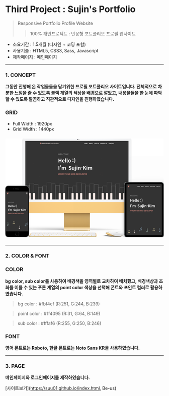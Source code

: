 # Third Project : Sujin's Portfolio
> Responsive Portfolio Profile Website
>> 100% 개인프로젝트 : 반응형 포트폴리오 프로필 웹사이트
- 소요기간 : 1.5개월 (디자인 + 코딩 포함)
- 사용기술 : HTML5, CSS3, Sass, Javascript
- 제작페이지 : 메인페이지

* * *
### 1. CONCEPT
**그동안 진행해 온 작업물들을 담기위한 프로필 포트폴리오 사이트입니다. 전체적으로 차분한 느낌을 줄 수 있도록 블랙 계열의 색상을 배경으로 깔았고, 내용물들을 한 눈에 파악할 수 있도록 깔끔하고 직관적으로 디자인을 진행하였습니다.** 
### GRID
- Full Width : 1920px
- Grid Width : 1440px
###
###
![CONCEPT](./images/pf3-d.png)
###
###

* * *
### 2. COLOR & FONT
### COLOR
**bg color, sub color를 사용하여 배경색을 영역별로 교차하여 배치했고, 배경색상과 조화를 이룰 수 있는 푸른 계열의 point color 색상을 선택해 폰트와 포인트 컬러로 활용하였습니다.** 
> bg color : #fbf4ef (R:251, G:244, B:239)

> point color : #1f4095 (R:31, G:64, B:149)

> sub color : #fffaf6 (R:255, G:250, B:246)

###
### FONT
**영어 폰트로는 Roboto, 한글 폰트로는 Noto Sans KR을 사용하였습니다.** 

* * *
### 3. PAGE
**메인페이지와 로그인페이지를 제작하였습니다.** 

[사이트보기](https://suu01.github.io/index.html, Be-us)